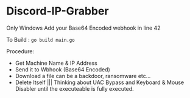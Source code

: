 # Discord-IP-Grabber
Only Windows
Add your Base64 Encoded webhook in line 42

To Build : ```go build main.go```

Procedure:
* Get Machine Name & IP Address 
* Send it to Wbhook (Base64 Encoded)
* Download a file can be a backdoor, ransomware etc...
* Delete Itself
||| Thinking about UAC Bypass and Keyboard & Mouse Disabler until the executeable is fully executed.
